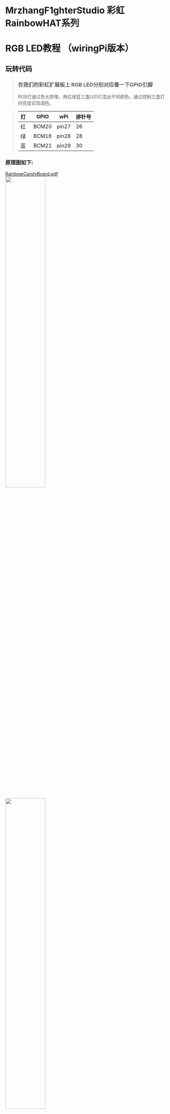 # MrzhangF1ghterStudio 彩虹RainbowHAT系列
# RGB LED教程 （wiringPi版本）

## 玩转代码
> ### 在我们的彩虹扩展板上 RGB LED分别对应着一下GPIO引脚
> RGB灯通过色光原理，用红绿蓝三盏LED灯混出不同颜色，通过控制三盏灯的亮度实现调色。    

> 灯   | GPIO | wPi |排针号|
> |----|-----|-----|-----|
> | 红 |BCM20|pin27| 26  |    
> | 绿 |BCM16|pin28| 28  |
> | 蓝 |BCM21|pin29| 30  |

### 原理图如下:
[RainbowCandyBoard.pdf](https://github.com/MrzhangF1ghter/RainbowCandyBoard/blob/master/schematic/RainbowCandyBoard_Rev2.0.pdf)<br>
<img src="https://img.alicdn.com/imgextra/i4/1887229091/O1CN012H1j61zGyAhDQDa_!!1887229091.png" width=50% height=50%/><br>
<img src="https://img.alicdn.com/imgextra/i1/1887229091/O1CN012H1j60vjdf4CkUc_!!1887229091.png" width=50% height=50%/><br>
> 我们采用的是跳帽来连接IO口，你可以在彩虹板上看到有一排彩虹色的跳帽，找到G-、R-、B-，那就是与IO连接的端口，具体端口号请看原理图。
> 当我们想接自己io的时候，可以将跳帽拔开，那么板上的外设就和io口断开了，然后插上你想接的外设即可。

首先先用gedit、puma、vim等文本编辑工具打开该文件夹下的led_wiringPi.c,如下，我们可以看看注释进行理解。
```C
#include <wiringPi.h>
#include <softPwm.h>
#include <stdio.h>

#define uchar unsigned char

#define LedPinRed    27
#define LedPinGreen  28
#define LedPinBlue   29

void ledInit(void)
{
	softPwmCreate(LedPinRed,  0, 100);
	softPwmCreate(LedPinGreen,0, 100);
	softPwmCreate(LedPinBlue, 0, 100);
}

void ledColorSet(uchar r_val, uchar g_val, uchar b_val)
{
	softPwmWrite(LedPinRed,   r_val);
	softPwmWrite(LedPinGreen, g_val);
	softPwmWrite(LedPinBlue,  b_val);
}

int main(void)
{
	int i;

	if(wiringPiSetup() == -1){      //when initialize wiring failed,print message to screen
		printf("setup wiringPi failed !");
		return 1; 
	}

	ledInit();

	while(1){
		ledColorSet(0xff,0x00,0x00);   //red	
		delay(500);
		ledColorSet(0x00,0xff,0x00);   //green
		delay(500);
		ledColorSet(0x00,0x00,0xff);   //blue
		delay(500);

		ledColorSet(0xff,0xff,0x00);   //yellow
		delay(500);
		ledColorSet(0xff,0x00,0xff);   //pick
		delay(500);
		ledColorSet(0xc0,0xff,0x3e);
		delay(500);

		ledColorSet(0x94,0x00,0xd3);
		delay(500);
		ledColorSet(0x76,0xee,0x00);
		delay(500);
		ledColorSet(0x00,0xc5,0xcd);	
		delay(500);

	}

	return 0;
}
```
## 玩
> 当我们修改了代码后想运行时，必须将其编译成可执行文件，在此我们需要用到gcc工具，树莓派默认已安装好，若无，则百度相关教程安装好<br>
> 编译指令如下 `gcc -o 目标文件名 源文件名` -o的意思为输出可执行文件<br>
> 例:`gcc -o rgb rgb.c -lwiringPi -lpthread -pthread` <br> 需要用到多线程，所以需要连接相关库
> 若无错误，则将会生成目标文件名的可执行文件，如有错误，请根据编译器提示排错。<br>
> 执行验证
> `./目标文件名`
> 例<br>
> `./rgb`
> 按了回车后，你将会发现彩虹板上的RGB以不同颜色轮流显示<br>
> 按下`Ctrl+C`结束程序<br>
